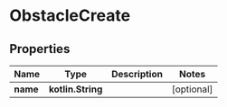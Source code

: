 
# ObstacleCreate

## Properties
| Name | Type | Description | Notes |
| ------------ | ------------- | ------------- | ------------- |
| **name** | **kotlin.String** |  |  [optional] |



